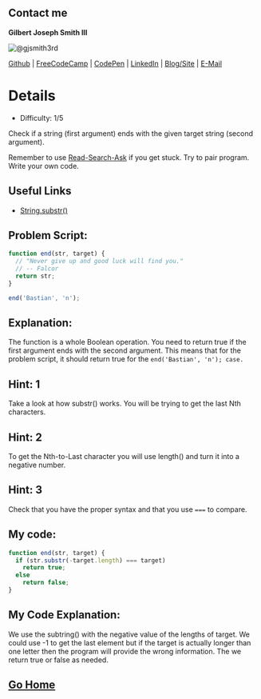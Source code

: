 ## Contact me
**Gilbert Joseph Smith III**

![@gjsmith3rd](https://avatars0.githubusercontent.com/gjsmith3rd?&s=128)

[Github](https://github.com/gjsmith3rd) | [FreeCodeCamp](http://www.freecodecamp.com/gjsmith3rd) |  [CodePen](http://codepen.io/gjsmith3rd/) | [LinkedIn](https://www.linkedin.com/in/gjsmith3rd) | [Blog/Site](https://gjsmith3rd.github.io/) | [E-Mail](mailto:contact@mobileCreature.com)

# Details
- Difficulty: 1/5

Check if a string (first argument) ends with the given target string (second argument).

Remember to use [ Read-Search-Ask](http://github.com/FreeCodeCamp/freecodecamp/wiki/How-to-get-help-when-you-get-stuck) if you get stuck. Try to pair program. Write your own code.

## Useful Links
- [String.substr()](https://developer.mozilla.org/en-US/docs/Web/JavaScript/Reference/Global_Objects/String/substr)

## Problem Script:

```js
function end(str, target) {
  // "Never give up and good luck will find you."
  // -- Falcor
  return str;
}

end('Bastian', 'n');
```

## Explanation:
The function is a whole Boolean operation. You need to return true if the first argument ends with the second argument. This means that for the problem script, it should return true for the `end('Bastian', 'n'); case.`

## Hint: 1
Take a look at how substr() works. You will be trying to get the last Nth characters.

## Hint: 2
To get the Nth-to-Last character you will use length() and turn it into a negative number.

## Hint: 3
Check that you have the proper syntax and that you use `===` to compare.

## My code:

```js
function end(str, target) {
  if (str.substr(-target.length) === target)
    return true;
  else
    return false;
}
```

## My Code Explanation:
We use the subtring() with the negative value of the lengths of target. We could use -1 to get the last element but if the target is actually longer than one letter then the program will provide the wrong information. The we return true or false as needed.

## [Go Home](https://github.com/Rafase282/My-FreeCodeCamp-Code/wiki)
